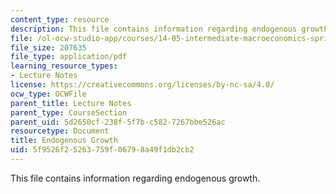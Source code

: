 ```yaml
---
content_type: resource
description: This file contains information regarding endogenous growth.
file: /ol-ocw-studio-app/courses/14-05-intermediate-macroeconomics-spring-2013/5f9526f25263759f06798a49f1db2cb2_MIT14_05S13_LecNot_end-gro.pdf
file_size: 207635
file_type: application/pdf
learning_resource_types:
- Lecture Notes
license: https://creativecommons.org/licenses/by-nc-sa/4.0/
ocw_type: OCWFile
parent_title: Lecture Notes
parent_type: CourseSection
parent_uid: 5d2650cf-238f-5f7b-c582-7267bbe526ac
resourcetype: Document
title: Endogenous Growth
uid: 5f9526f2-5263-759f-0679-8a49f1db2cb2
---
```

This file contains information regarding endogenous growth.
